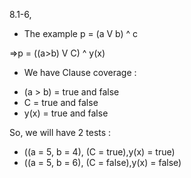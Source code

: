 8.1-6,

- The example p = (a V b) ^ c

=>p = ((a>b) V C) ^ y(x)

- We have Clause coverage :

+ (a > b) = true and false
+ C = true and false
+ y(x) = true and false 

So, we will have 2 tests :
+ ((a = 5, b = 4), (C = true),y(x) = true) 
+ ((a = 5, b = 6), (C = false),y(x) = false)